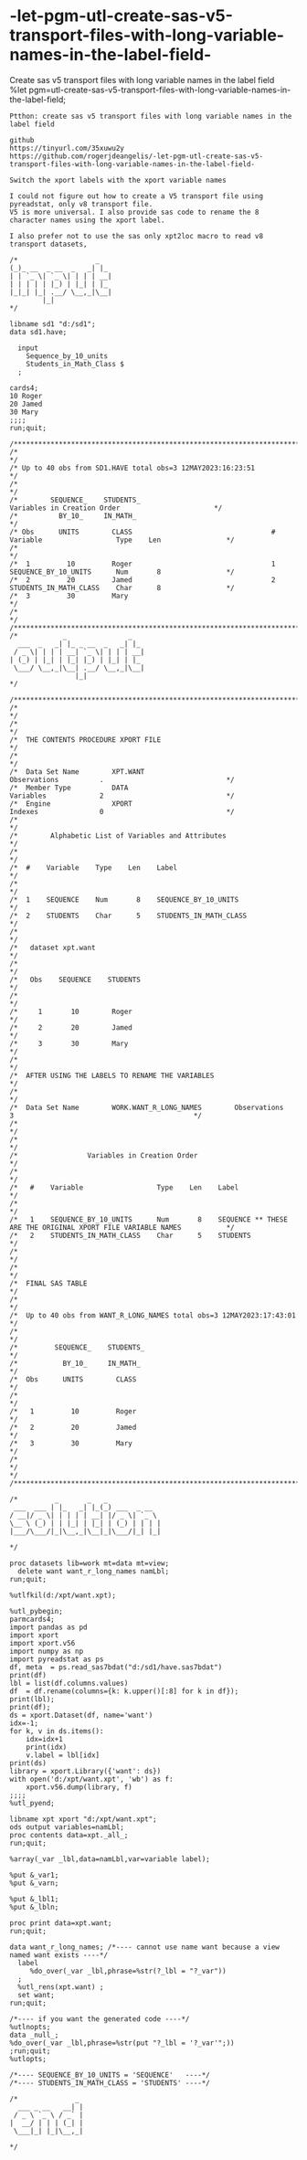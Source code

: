 # -let-pgm-utl-create-sas-v5-transport-files-with-long-variable-names-in-the-label-field-
Create sas v5 transport files with long variable names in the label field   
    %let pgm=utl-create-sas-v5-transport-files-with-long-variable-names-in-the-label-field;

    Ptthon: create sas v5 transport files with long variable names in the label field

    github
    https://tinyurl.com/35xuwu2y
    https://github.com/rogerjdeangelis/-let-pgm-utl-create-sas-v5-transport-files-with-long-variable-names-in-the-label-field-

    Switch the xport labels with the xport variable names

    I could not figure out how to create a V5 transport file using pyreadstat, only v8 transport file.
    V5 is more universal. I also provide sas code to rename the 8 character names using the xport label.

    I also prefer not to use the sas only xpt2loc macro to read v8 transport datasets,

    /*                   _
    (_)_ __  _ __  _   _| |_
    | | `_ \| `_ \| | | | __|
    | | | | | |_) | |_| | |_
    |_|_| |_| .__/ \__,_|\__|
            |_|
    */

    libname sd1 "d:/sd1";
    data sd1.have;

      input
        Sequence_by_10_units
        Students_in_Math_Class $
      ;

    cards4;
    10 Roger
    20 Jamed
    30 Mary
    ;;;;
    run;quit;

    /**************************************************************************************************************************/
    /*                                                                                                                        */
    /* Up to 40 obs from SD1.HAVE total obs=3 12MAY2023:16:23:51                                                              */
    /*                                                                                                                        */
    /*        SEQUENCE_    STUDENTS_                                        Variables in Creation Order                       */
    /*          BY_10_     IN_MATH_                                                                                           */
    /* Obs      UNITS        CLASS                                  #    Variable                  Type    Len                */
    /*                                                                                                                        */
    /*  1         10         Roger                                  1    SEQUENCE_BY_10_UNITS      Num       8                */
    /*  2         20         Jamed                                  2    STUDENTS_IN_MATH_CLASS    Char      8                */
    /*  3         30         Mary                                                                                             */
    /*                                                                                                                        */
    /**************************************************************************************************************************/
    /*           _               _
      ___  _   _| |_ _ __  _   _| |_
     / _ \| | | | __| `_ \| | | | __|
    | (_) | |_| | |_| |_) | |_| | |_
     \___/ \__,_|\__| .__/ \__,_|\__|
                    |_|
    */

    /**************************************************************************************************************************/
    /*                                                                                                                        */
    /*                                                                                                                        */
    /*  THE CONTENTS PROCEDURE XPORT FILE                                                                                     */
    /*                                                                                                                        */
    /*  Data Set Name        XPT.WANT                                    Observations          .                              */
    /*  Member Type          DATA                                        Variables             2                              */
    /*  Engine               XPORT                                       Indexes               0                              */
    /*                                                                                                                        */
    /*        Alphabetic List of Variables and Attributes                                                                     */
    /*                                                                                                                        */
    /*  #    Variable    Type    Len    Label                                                                                 */
    /*                                                                                                                        */
    /*  1    SEQUENCE    Num       8    SEQUENCE_BY_10_UNITS                                                                  */
    /*  2    STUDENTS    Char      5    STUDENTS_IN_MATH_CLASS                                                                */
    /*                                                                                                                        */
    /*   dataset xpt.want                                                                                                     */
    /*                                                                                                                        */
    /*   Obs    SEQUENCE    STUDENTS                                                                                          */
    /*                                                                                                                        */
    /*     1       10        Roger                                                                                            */
    /*     2       20        Jamed                                                                                            */
    /*     3       30        Mary                                                                                             */
    /*                                                                                                                        */
    /*  AFTER USING THE LABELS TO RENAME THE VARIABLES                                                                        */
    /*                                                                                                                        */
    /*  Data Set Name        WORK.WANT_R_LONG_NAMES        Observations          3                                            */
    /*                                                                                                                        */
    /*                                                                                                                        */
    /*                 Variables in Creation Order                                                                            */
    /*                                                                                                                        */
    /*   #    Variable                  Type    Len    Label                                                                  */
    /*                                                                                                                        */
    /*   1    SEQUENCE_BY_10_UNITS      Num       8    SEQUENCE ** THESE ARE THE ORIGINAL XPORT FILE VARIABLE NAMES           */
    /*   2    STUDENTS_IN_MATH_CLASS    Char      5    STUDENTS                                                               */
    /*                                                                                                                        */
    /*                                                                                                                        */
    /*  FINAL SAS TABLE                                                                                                       */
    /*                                                                                                                        */
    /*  Up to 40 obs from WANT_R_LONG_NAMES total obs=3 12MAY2023:17:43:01                                                    */
    /*                                                                                                                        */
    /*         SEQUENCE_    STUDENTS_                                                                                         */
    /*           BY_10_     IN_MATH_                                                                                          */
    /*  Obs      UNITS        CLASS                                                                                           */
    /*                                                                                                                        */
    /*   1         10         Roger                                                                                           */
    /*   2         20         Jamed                                                                                           */
    /*   3         30         Mary                                                                                            */
    /*                                                                                                                        */
    */ /*************************************************************************************************************************

    /*         _       _   _
     ___  ___ | |_   _| |_(_) ___  _ __
    / __|/ _ \| | | | | __| |/ _ \| `_ \
    \__ \ (_) | | |_| | |_| | (_) | | | |
    |___/\___/|_|\__,_|\__|_|\___/|_| |_|

    */

    proc datasets lib=work mt=data mt=view;
      delete want want_r_long_names namLbl;
    run;quit;

    %utlfkil(d:/xpt/want.xpt);

    %utl_pybegin;
    parmcards4;
    import pandas as pd
    import xport
    import xport.v56
    import numpy as np
    import pyreadstat as ps
    df, meta  = ps.read_sas7bdat("d:/sd1/have.sas7bdat")
    print(df)
    lbl = list(df.columns.values)
    df  = df.rename(columns={k: k.upper()[:8] for k in df});
    print(lbl);
    print(df);
    ds = xport.Dataset(df, name='want')
    idx=-1;
    for k, v in ds.items():
        idx=idx+1
        print(idx)
        v.label = lbl[idx]
    print(ds)
    library = xport.Library({'want': ds})
    with open('d:/xpt/want.xpt', 'wb') as f:
        xport.v56.dump(library, f)
    ;;;;
    %utl_pyend;

    libname xpt xport "d:/xpt/want.xpt";
    ods output variables=namLbl;
    proc contents data=xpt._all_;
    run;quit;

    %array(_var _lbl,data=namLbl,var=variable label);

    %put &_var1;
    %put &_varn;

    %put &_lbl1;
    %put &_lbln;

    proc print data=xpt.want;
    run;quit;

    data want_r_long_names; /*---- cannot use name want because a view named want exists ----*/
      label
         %do_over(_var _lbl,phrase=%str(?_lbl = "?_var"))
      ;
      %utl_rens(xpt.want) ;
      set want;
    run;quit;

    /*---- if you want the generated code ----*/
    %utlnopts;
    data _null_;
    %do_over(_var _lbl,phrase=%str(put "?_lbl = '?_var'";))
    ;run;quit;
    %utlopts;

    /*---- SEQUENCE_BY_10_UNITS = 'SEQUENCE'   ----*/
    /*---- STUDENTS_IN_MATH_CLASS = 'STUDENTS' ----*/

    /*              _
      ___ _ __   __| |
     / _ \ `_ \ / _` |
    |  __/ | | | (_| |
     \___|_| |_|\__,_|

    */

